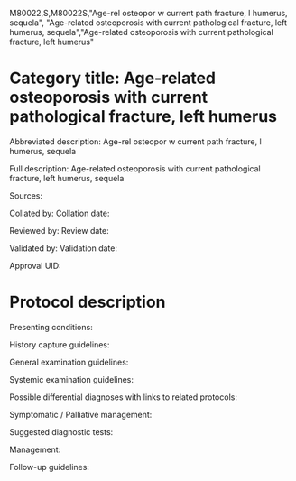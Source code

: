 M80022,S,M80022S,"Age-rel osteopor w current path fracture, l humerus, sequela", "Age-related osteoporosis with current pathological fracture, left humerus, sequela","Age-related osteoporosis with current pathological fracture, left humerus"
# Category title: Age-related osteoporosis with current pathological fracture, left humerus

Abbreviated description: Age-rel osteopor w current path fracture, l humerus, sequela

Full description: Age-related osteoporosis with current pathological fracture, left humerus, sequela

Sources:

Collated by:
Collation date:

Reviewed by:
Review date:

Validated by:
Validation date:

Approval UID:

# Protocol description

Presenting conditions:

History capture guidelines:

General examination guidelines:

Systemic examination guidelines:

Possible differential diagnoses with links to related protocols:

Symptomatic / Palliative management:

Suggested diagnostic tests:

Management:

Follow-up guidelines:
